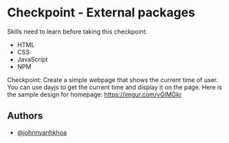 
# Checkpoint - External packages

Skills need to learn before taking this checkpoint:
- HTML
- CSS
- JavaScript
- NPM

Checkpoint: Create a simple webpage that shows the current time of user. You can use dayjs to get the current time and display it on the page. Here is the sample design for homepage:
https://imgur.com/yGIMGkr

## Authors

- [@johnnyanhkhoa](https://github.com/johnnyanhkhoa)

